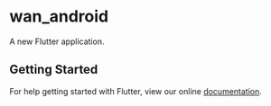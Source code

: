 # wan_android

A new Flutter application.

## Getting Started

For help getting started with Flutter, view our online
[documentation](https://flutter.io/).
